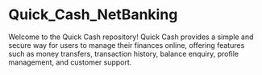 # Quick_Cash_NetBanking
Welcome to the Quick Cash repository! Quick Cash provides a simple and secure way for users to manage their finances online, offering features such as money transfers, transaction history, balance enquiry, profile management, and customer support.
